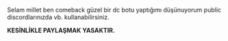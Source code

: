 Selam millet ben comeback güzel bir dc botu yaptığımı düşünuyorum public discordlarınızda vb. kullanabilirsiniz.

**KESİNLİKLE PAYLAŞMAK YASAKTIR.**
